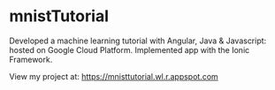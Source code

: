 # mnistTutorial
Developed a machine learning tutorial with Angular, Java & Javascript: hosted on Google Cloud Platform.
Implemented app with the Ionic Framework.

View my project at: https://mnisttutorial.wl.r.appspot.com
